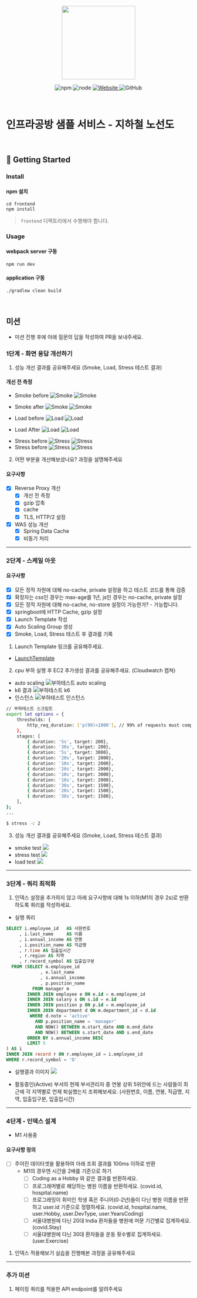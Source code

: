 <p align="center">
    <img width="200px;" src="https://raw.githubusercontent.com/woowacourse/atdd-subway-admin-frontend/master/images/main_logo.png"/>
</p>
<p align="center">
  <img alt="npm" src="https://img.shields.io/badge/npm-%3E%3D%205.5.0-blue">
  <img alt="node" src="https://img.shields.io/badge/node-%3E%3D%209.3.0-blue">
  <a href="https://edu.nextstep.camp/c/R89PYi5H" alt="nextstep atdd">
    <img alt="Website" src="https://img.shields.io/website?url=https%3A%2F%2Fedu.nextstep.camp%2Fc%2FR89PYi5H">
  </a>
  <img alt="GitHub" src="https://img.shields.io/github/license/next-step/atdd-subway-service">
</p>

<br>

# 인프라공방 샘플 서비스 - 지하철 노선도

<br>

## 🚀 Getting Started

### Install
#### npm 설치
```
cd frontend
npm install
```
> `frontend` 디렉토리에서 수행해야 합니다.

### Usage
#### webpack server 구동
```
npm run dev
```
#### application 구동
```
./gradlew clean build
```
<br>

## 미션

* 미션 진행 후에 아래 질문의 답을 작성하여 PR을 보내주세요.


### 1단계 - 화면 응답 개선하기
1. 성능 개선 결과를 공유해주세요 (Smoke, Load, Stress 테스트 결과)

#### 개선 전 측정
* Smoke before
![Smoke](k6/smoke/before_smoke_k6.png)
![Smoke](k6/smoke/before_smoke_grafana.png)
* Smoke after
![Smoke](k6/smoke/after_smoke_k6.png)
![Smoke](k6/smoke/after_smoke_grafana.png)

* Load before
![Load](k6/load/before_load_k6.png)
![Load](k6/load/before_load_grafana.png)
* Load After
![Load](k6/load/after_load_k6.png)
![Load](k6/load/after_load_grafana.png)

- Stress before
![Stress](k6/stress/before_stress_k6.png)
![Stress](k6/stress/before_stress_grafana.png)
- Stress before
![Stress](k6/stress/after_stress_k6.png)
![Stress](k6/stress/after_stress_grafana.png)

2. 어떤 부분을 개선해보셨나요? 과정을 설명해주세요

#### 요구사항
- [x] Reverse Proxy 개선
  - [x] 개선 전 측정 
  - [x] gzip 압축
  - [x] cache
  - [x] TLS, HTTP/2 설정
- [x] WAS 성능 개선
  - [x] Spring Data Cache
  - [x] 비동기 처리

---

### 2단계 - 스케일 아웃

#### 요구사항
- [x] 모든 정적 자원에 대해 no-cache, private 설정을 하고 테스트 코드를 통해 검증
- [x] 확장자는 css인 경우는 max-age를 1년, js인 경우는 no-cache, private 설정
- [x] 모든 정적 자원에 대해 no-cache, no-store 설정이 가능한가? - 가능합니다.
- [x] springboot에 HTTP Cache, gzip 설정
- [x] Launch Template 작성
- [x] Auto Scaling Group 생성
- [x] Smoke, Load, Stress 테스트 후 결과를 기록

1. Launch Template 링크를 공유해주세요.  
* [LaunchTemplate](https://ap-northeast-2.console.aws.amazon.com/ec2/v2/home?region=ap-northeast-2#LaunchTemplateDetails:launchTemplateId=lt-03c5b3a699b0a0c38)
2. cpu 부하 실행 후 EC2 추가생성 결과를 공유해주세요. (Cloudwatch 캡쳐)
* auto scaling
![부하테스트 auto scaling](step2/auto_scaling.png)
* k6 결과
![부하테스트 k6](step2/stress_peak_k6.png)
* 인스턴스
![부하테스트 인스턴스](step2/instance.png)

```sh
// 부하테스트 스크립트
export let options = {
    thresholds: {
        http_req_duration: ['p(99)<1000'], // 99% of requests must complete below 1s
    },
    stages: [
        { duration: '5s', target: 200},
        { duration: '30s', target: 200},
        { duration: '5s', target: 3000},
        { duration: '20s', target: 2000},
        { duration: '10s', target: 2000},
        { duration: '20s', target: 2000},
        { duration: '10s', target: 3000},
        { duration: '10s', target: 2000},
        { duration: '30s', target: 1500},
        { duration: '20s', target: 1500},
        { duration: '30s', target: 1500},
    ],
};
...

```

```sh
$ stress -c 2
```

3. 성능 개선 결과를 공유해주세요 (Smoke, Load, Stress 테스트 결과)
* smoke test
![](step2/smoke.png)
* stress test
![](step2/stress.png)
* load test
![](step2/load.png)

---

### 3단계 - 쿼리 최적화

1. 인덱스 설정을 추가하지 않고 아래 요구사항에 대해 1s 이하(M1의 경우 2s)로 반환하도록 쿼리를 작성하세요.
- 실행 쿼리
```sql
SELECT i.employee_id   AS 사원번호
     , i.last_name     AS 이름
     , i.annual_income AS 연봉
     , i.position_name AS 직급명
     , r.time AS 입출입시간
     , r.region AS 지역
     , r.record_symbol AS 입출입구분
  FROM (SELECT m.employee_id
             , e.last_name
             , s.annual_income
             , p.position_name
          FROM manager m
        INNER JOIN employee e ON e.id = m.employee_id
        INNER JOIN salary s ON s.id = e.id
        INNER JOIN position p ON p.id = m.employee_id
        INNER JOIN department d ON m.department_id = d.id
         WHERE d.note = 'active'
           AND p.position_name = 'manager'
           AND NOW() BETWEEN m.start_date AND m.end_date
           AND NOW() BETWEEN s.start_date AND s.end_date
        ORDER BY s.annual_income DESC
        LIMIT 5
) AS i
INNER JOIN record r ON r.employee_id = i.employee_id
WHERE r.record_symbol = 'O'
```
- 실행결과 이미지
![](step3/result.png)

- 활동중인(Active) 부서의 현재 부서관리자 중 연봉 상위 5위안에 드는 사람들이 최근에 각 지역별로 언제 퇴실했는지 조회해보세요. (사원번호, 이름, 연봉, 직급명, 지역, 입출입구분, 입출입시간)

---

### 4단계 - 인덱스 설계
* M1 사용중

#### 요구사항 정의
- [ ] 주어진 데이터셋을 활용하여 아래 조회 결과를 100ms 이하로 반환
  * M1의 경우엔 시간을 2배를 기준으로 하기
    - [ ] Coding as a Hobby 와 같은 결과를 반환하세요.
    - [ ] 프로그래머별로 해당하는 병원 이름을 반환하세요. (covid.id, hospital.name)
    - [ ] 프로그래밍이 취미인 학생 혹은 주니어(0-2년)들이 다닌 병원 이름을 반환하고 user.id 기준으로 정렬하세요. (covid.id, hospital.name, user.Hobby, user.DevType, user.YearsCoding)
    - [ ] 서울대병원에 다닌 20대 India 환자들을 병원에 머문 기간별로 집계하세요. (covid.Stay)
    - [ ] 서울대병원에 다닌 30대 환자들을 운동 횟수별로 집계하세요. (user.Exercise)

1. 인덱스 적용해보기 실습을 진행해본 과정을 공유해주세요

---

### 추가 미션

1. 페이징 쿼리를 적용한 API endpoint를 알려주세요
